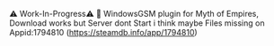 ⚠ Work-In-Progress⚠ 🧩 WindowsGSM plugin for Myth of Empires, Download works but Server dont Start i think maybe Files missing on Appid:1794810 (https://steamdb.info/app/1794810)
